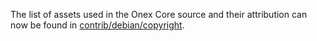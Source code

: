 The list of assets used in the Onex Core source and their attribution can now be found in [contrib/debian/copyright](../contrib/debian/copyright).
